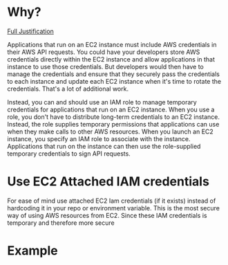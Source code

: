 # Why?
[Full Justification](http://www.tonytruong.net/using-aws-temporary-security-credentials-on-ec2-with-node-js/)

Applications that run on an EC2 instance must include AWS credentials in their AWS API requests. You could have your developers store AWS credentials directly within the EC2 instance and allow applications in that instance to use those credentials. But developers would then have to manage the credentials and ensure that they securely pass the credentials to each instance and update each EC2 instance when it's time to rotate the credentials. That's a lot of additional work.

Instead, you can and should use an IAM role to manage temporary credentials for applications that run on an EC2 instance. When you use a role, you don't have to distribute long-term credentials to an EC2 instance. Instead, the role supplies temporary permissions that applications can use when they make calls to other AWS resources. When you launch an EC2 instance, you specify an IAM role to associate with the instance. Applications that run on the instance can then use the role-supplied temporary credentials to sign API requests.

# Use EC2 Attached IAM credentials
For ease of mind use attached EC2 Iam credentials (if it exists) instead of hardcoding it in your repo or environment variable.
This is the most secure way of using AWS resources from EC2. Since these IAM credentials is temporary and therefore more secure

# Example
